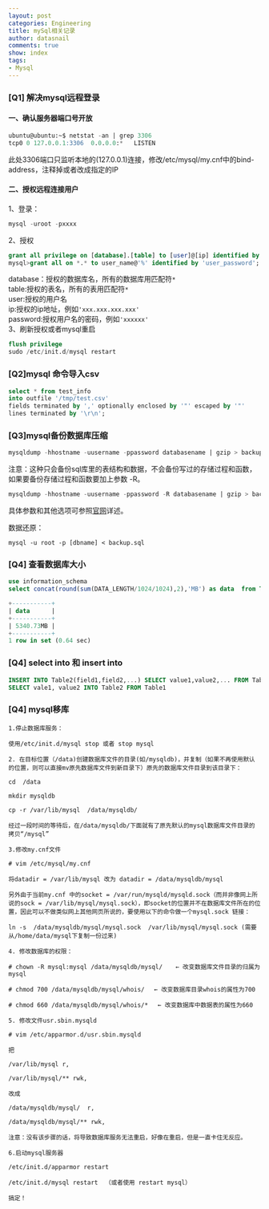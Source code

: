 ```yaml
---
layout: post
categories: Engineering
title: mySql相关记录
author: datasnail
comments: true
show: index
tags:
- Mysql
---
```


### [Q1] 解决mysql远程登录

#### 一、确认服务器端口号开放

```sql
ubuntu@ubuntu:~$ netstat -an | grep 3306
tcp0 0 127.0.0.1:3306  0.0.0.0:*   LISTEN
```
此处3306端口只监听本地的(127.0.0.1)连接，修改/etc/mysql/my.cnf中的bind-address，注释掉或者改成指定的IP

#### 二、授权远程连接用户

1、登录：

```sql
mysql -uroot -pxxxx
```
2、授权

```sql
grant all privilege on [database].[table] to [user]@[ip] identified by [password]
mysql>grant all on *.* to user_name@'%' identified by 'user_password';
```

database：授权的数据库名，所有的数据库用匹配符`*`<br>
table:授权的表名，所有的表用匹配符`*`<br>
user:授权的用户名<br>
ip:授权的ip地址，例如`'xxx.xxx.xxx.xxx'`<br>
password:授权用户名的密码，例如`'xxxxxx'`<br>
3、刷新授权或者mysql重启

```sql
flush privilege
sudo /etc/init.d/mysql restart
```

### [Q2]mysql 命令导入csv

```sql
select * from test_info
into outfile '/tmp/test.csv'
fields terminated by ',' optionally enclosed by '"' escaped by '"'
lines terminated by '\r\n';
```

### [Q3]mysql备份数据库压缩

```sql
mysqldump -hhostname -uusername -ppassword databasename | gzip > backupfile.sql.gz
```
注意：这种只会备份sql库里的表结构和数据，不会备份写过的存储过程和函数，如果要备份存储过程和函数要加上参数 -R。

```sql
mysqldump -hhostname -uusername -ppassword -R databasename | gzip > backupfile.sql.gz
```
具体参数和其他选项可参照[官网](http://dev.mysql.com/doc/refman/5.7/en/mysqldump.html)详述。

数据还原：
```
mysql -u root -p [dbname] < backup.sql
```


### [Q4] 查看数据库大小

```sql
use information_schema
select concat(round(sum(DATA_LENGTH/1024/1024),2),'MB') as data  from TABLES where table_schema='database_name' and table_name = 'table_name';
```

```sql
+-----------+
| data      |
+-----------+
| 5340.73MB |
+-----------+
1 row in set (0.64 sec)
```

### [Q4] select into 和 insert into

```sql
INSERT INTO Table2(field1,field2,...) SELECT value1,value2,... FROM Table1
SELECT vale1, value2 INTO Table2 FROM Table1
```

### [Q4] mysql移库
```
1.停止数据库服务：

使用/etc/init.d/mysql stop 或者 stop mysql

2. 在目标位置（/data)创建数据库文件的目录(如/mysqldb)，并复制（如果不再使用默认的位置，则可以直接mv原先数据库文件到新目录下）原先的数据库文件目录到该目录下：

cd  /data

mkdir mysqldb

cp -r /var/lib/mysql  /data/mysqldb/

经过一段时间的等待后，在/data/mysqldb/下面就有了原先默认的mysql数据库文件目录的拷贝“/mysql”

3.修改my.cnf文件

# vim /etc/mysql/my.cnf

将datadir = /var/lib/mysql 改为 datadir = /data/mysqldb/mysql

另外由于当前my.cnf 中的socket = /var/run/mysqld/mysqld.sock（而并非像网上所说的sock = /var/lib/mysql/mysql.sock），即socket的位置并不在数据库文件所在的位置，因此可以不做类似网上其他网页所说的，要使用以下的命令做一个mysql.sock 链接：

ln -s  /data/mysqldb/mysql/mysql.sock  /var/lib/mysql/mysql.sock (需要从/home/data/mysql下复制一份过来)

4. 修改数据库的权限：

# chown -R mysql:mysql /data/mysqldb/mysql/　  ← 改变数据库文件目录的归属为mysql

# chmod 700 /data/mysqldb/mysql/whois/　 ← 改变数据库目录whois的属性为700

# chmod 660 /data/mysqldb/mysql/whois/*　 ← 改变数据库中数据表的属性为660

5. 修改文件usr.sbin.mysqld

# vim /etc/apparmor.d/usr.sbin.mysqld

把

/var/lib/mysql r,

/var/lib/mysql/** rwk,

改成

/data/mysqldb/mysql/  r,

/data/mysqldb/mysql/** rwk,

注意：没有该步骤的话，将导致数据库服务无法重启，好像在重启，但是一直卡住无反应。

6.启动mysql服务器

/etc/init.d/apparmor restart

/etc/init.d/mysql restart  （或者使用 restart mysql）

搞定！


```
